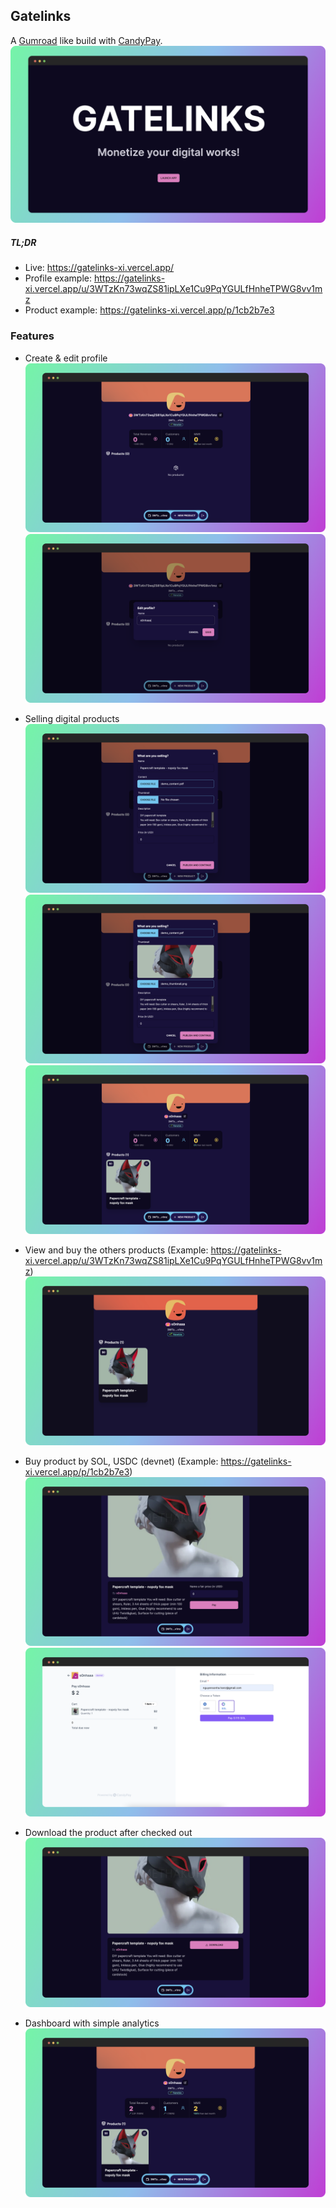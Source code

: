 ## Gatelinks

A [Gumroad](https://gumroad.com/) like build with [CandyPay](https://candypay.fun/).
![](/docs/1.png)

##### TL;DR

- Live: https://gatelinks-xi.vercel.app/
- Profile example: https://gatelinks-xi.vercel.app/u/3WTzKn73wqZS81ipLXe1Cu9PqYGULfHnheTPWG8vv1mz
- Product example: https://gatelinks-xi.vercel.app/p/1cb2b7e3

### Features

- Create & edit profile
  ![](/docs/2.png)
  ![](/docs/3.png)
- Selling digital products
  ![](/docs/4.png)
  ![](/docs/5.png)
  ![](/docs/6.png)
- View and buy the others products (Example: https://gatelinks-xi.vercel.app/u/3WTzKn73wqZS81ipLXe1Cu9PqYGULfHnheTPWG8vv1mz)
  ![](/docs/11.png)

- Buy product by SOL, USDC (devnet) (Example: https://gatelinks-xi.vercel.app/p/1cb2b7e3)
  ![](/docs/7.png)
  ![](/docs/8.png)

- Download the product after checked out
  ![](/docs/9.png)
- Dashboard with simple analytics
  ![](/docs/10.png)
